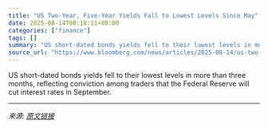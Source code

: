 ```yaml
---
title: "US Two-Year, Five-Year Yields Fall to Lowest Levels Since May"
date: 2025-08-14T08:18:11+08:00
categories: ["finance"]
tags: []
summary: "US short-dated bonds yields fell to their lowest levels in more than three months, reflecting conviction among traders that the Federal Reserve will cut interest rates in September."
source_url: "https://www.bloomberg.com/news/articles/2025-08-14/us-two-year-yield-on-verge-of-falling-to-lowest-level-since-may"
---
```


US short-dated bonds yields fell to their lowest levels in more than three months, reflecting conviction among traders that the Federal Reserve will cut interest rates in September.

---

*来源: [原文链接](https://www.bloomberg.com/news/articles/2025-08-14/us-two-year-yield-on-verge-of-falling-to-lowest-level-since-may)*
